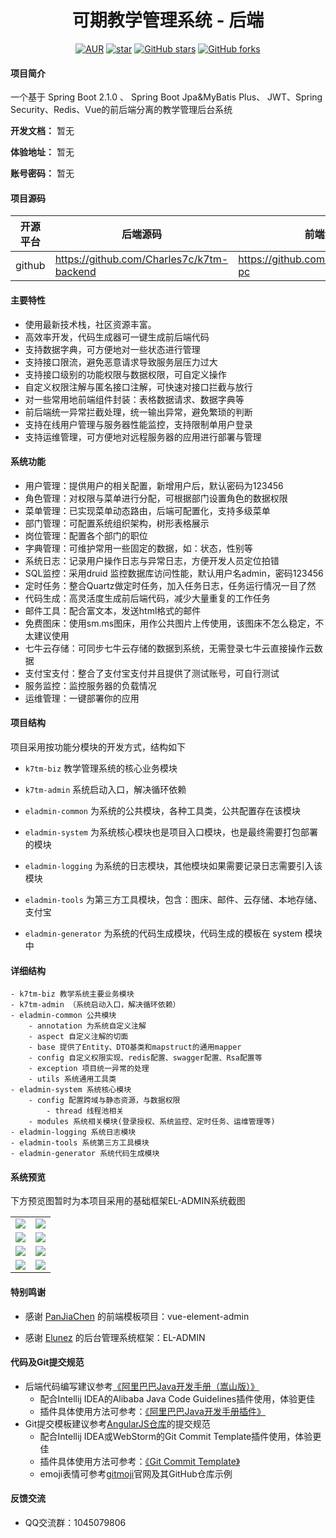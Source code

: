 <h1 style="text-align: center">可期教学管理系统 - 后端</h1>
<div style="text-align: center">

[![AUR](https://img.shields.io/badge/license-Apache%20License%202.0-blue.svg)](https://github.com/Charles7c/k7tm-backend/master/LICENSE)
[![star](https://github.com/Charles7c/k7tm-backend/badge/star.svg?theme=white)](https://github.com/Charles7c/k7tm-backend)
[![GitHub stars](https://img.shields.io/github/stars/Charles7c/k7tm-backend.svg?style=social&label=Stars)](https://github.com/Charles7c/k7tm-backend)
[![GitHub forks](https://img.shields.io/github/forks/Charles7c/k7tm-backend.svg?style=social&label=Fork)](https://github.com/Charles7c/k7tm-backend)

</div>

#### 项目简介
一个基于 Spring Boot 2.1.0 、 Spring Boot Jpa&MyBatis Plus、 JWT、Spring Security、Redis、Vue的前后端分离的教学管理后台系统

**开发文档：**  暂无

**体验地址：**  暂无

**账号密码：** 暂无

#### 项目源码

|  开源平台  |   后端源码  |   前端源码  |
|---  |--- | --- |
|  github   |  https://github.com/Charles7c/k7tm-backend   |  https://github.com/Charles7c/k7tm-pc   |

#### 主要特性
- 使用最新技术栈，社区资源丰富。
- 高效率开发，代码生成器可一键生成前后端代码
- 支持数据字典，可方便地对一些状态进行管理
- 支持接口限流，避免恶意请求导致服务层压力过大
- 支持接口级别的功能权限与数据权限，可自定义操作
- 自定义权限注解与匿名接口注解，可快速对接口拦截与放行
- 对一些常用地前端组件封装：表格数据请求、数据字典等
- 前后端统一异常拦截处理，统一输出异常，避免繁琐的判断
- 支持在线用户管理与服务器性能监控，支持限制单用户登录
- 支持运维管理，可方便地对远程服务器的应用进行部署与管理

####  系统功能
- 用户管理：提供用户的相关配置，新增用户后，默认密码为123456
- 角色管理：对权限与菜单进行分配，可根据部门设置角色的数据权限
- 菜单管理：已实现菜单动态路由，后端可配置化，支持多级菜单
- 部门管理：可配置系统组织架构，树形表格展示
- 岗位管理：配置各个部门的职位
- 字典管理：可维护常用一些固定的数据，如：状态，性别等
- 系统日志：记录用户操作日志与异常日志，方便开发人员定位拍错
- SQL监控：采用druid 监控数据库访问性能，默认用户名admin，密码123456
- 定时任务：整合Quartz做定时任务，加入任务日志，任务运行情况一目了然
- 代码生成：高灵活度生成前后端代码，减少大量重复的工作任务
- 邮件工具：配合富文本，发送html格式的邮件
- 免费图床：使用sm.ms图床，用作公共图片上传使用，该图床不怎么稳定，不太建议使用
- 七牛云存储：可同步七牛云存储的数据到系统，无需登录七牛云直接操作云数据
- 支付宝支付：整合了支付宝支付并且提供了测试账号，可自行测试
- 服务监控：监控服务器的负载情况
- 运维管理：一键部署你的应用

#### 项目结构
项目采用按功能分模块的开发方式，结构如下
- `k7tm-biz` 教学管理系统的核心业务模块

- `k7tm-admin` 系统启动入口，解决循环依赖

- `eladmin-common` 为系统的公共模块，各种工具类，公共配置存在该模块

- `eladmin-system` 为系统核心模块也是项目入口模块，也是最终需要打包部署的模块

- `eladmin-logging` 为系统的日志模块，其他模块如果需要记录日志需要引入该模块

- `eladmin-tools` 为第三方工具模块，包含：图床、邮件、云存储、本地存储、支付宝

- `eladmin-generator` 为系统的代码生成模块，代码生成的模板在 system 模块中

#### 详细结构

```
- k7tm-biz 教学系统主要业务模块
- k7tm-admin （系统启动入口，解决循环依赖）
- eladmin-common 公共模块
    - annotation 为系统自定义注解
    - aspect 自定义注解的切面
    - base 提供了Entity、DTO基类和mapstruct的通用mapper
    - config 自定义权限实现、redis配置、swagger配置、Rsa配置等
    - exception 项目统一异常的处理
    - utils 系统通用工具类
- eladmin-system 系统核心模块
	- config 配置跨域与静态资源，与数据权限
	    - thread 线程池相关
	- modules 系统相关模块(登录授权、系统监控、定时任务、运维管理等)
- eladmin-logging 系统日志模块
- eladmin-tools 系统第三方工具模块
- eladmin-generator 系统代码生成模块
```
    
#### 系统预览
下方预览图暂时为本项目采用的基础框架EL-ADMIN系统截图
<table>
    <tr>
        <td><img src="https://img.el-admin.xin/20200605172248.png"/></td>
        <td><img src="https://img.el-admin.xin/20200605172339.png"/></td>
    </tr>
    <tr>
        <td><img src="https://img.el-admin.xin/20200605172432.png"/></td>
        <td><img src="https://img.el-admin.xin/20200605172455.png"/></td>
    </tr>
    <tr>
        <td><img src="https://img.el-admin.xin/20200605172536.png"/></td>
        <td><img src="https://img.el-admin.xin/20200605172558.png"/></td>
    </tr>
    <tr>
        <td><img src="https://img.el-admin.xin/20200605172645.png"/></td>
        <td><img src="https://img.el-admin.xin/20200605172715.png"/></td>
    </tr>
</table>

#### 特别鸣谢

- 感谢 [PanJiaChen](https://github.com/PanJiaChen/vue-element-admin) 的前端模板项目：vue-element-admin

- 感谢 [Elunez](https://github.com/elunez/eladmin) 的后台管理系统框架：EL-ADMIN

#### 代码及Git提交规范

- 后端代码编写建议参考[《阿里巴巴Java开发手册（嵩山版）》](https://github.com/alibaba/p3c/blob/master/Java%E5%BC%80%E5%8F%91%E6%89%8B%E5%86%8C%EF%BC%88%E5%B5%A9%E5%B1%B1%E7%89%88%EF%BC%89.pdf)
    - 配合Intellij IDEA的Alibaba Java Code Guidelines插件使用，体验更佳
    - 插件具体使用方法可参考：[《阿里巴巴Java开发手册插件》](https://blog.csdn.net/wjn19921104/article/details/80171913)
- Git提交模板建议参考[AngularJS仓库](https://github.com/angular/angular.js)的提交规范
    - 配合Intellij IDEA或WebStorm的Git Commit Template插件使用，体验更佳
    - 插件具体使用方法可参考：[《Git Commit Template》](https://www.cnblogs.com/Dyaqi/p/13231260.html)
    - emoji表情可参考[gitmoji](https://gitmoji.carloscuesta.me/)官网及其GitHub仓库示例

#### 反馈交流

- QQ交流群：1045079806
